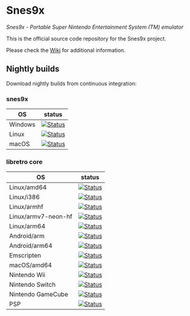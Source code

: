 # Snes9x
*Snes9x - Portable Super Nintendo Entertainment System (TM) emulator*

This is the official source code repository for the Snes9x project.

Please check the [Wiki](https://github.com/snes9xgit/snes9x/wiki) for additional information.

## Nightly builds

Download nightly builds from continuous integration:

### snes9x

| OS      | status                                     |
|---------|--------------------------------------------|
| Windows | [![Status][s9x-win-all]][appveyor]        |
| Linux   | [![Status][snes9x_linux-amd64]][cirrus-ci] |
| macOS   | [![Status][snes9x_macOS-amd64]][cirrus-ci] |

[appveyor]: https://ci.appveyor.com/project/snes9x/snes9x
[cirrus-ci]: http://cirrus-ci.com/github/snes9xgit/snes9x

[s9x-win-all]: https://ci.appveyor.com/api/projects/status/github/snes9xgit/snes9x?branch=master&svg=true
[snes9x_linux-amd64]: https://api.cirrus-ci.com/github/snes9xgit/snes9x.svg?task=snes9x_linux-amd64
[snes9x_macOS-amd64]: https://api.cirrus-ci.com/github/snes9xgit/snes9x.svg?task=snes9x_macOS-amd64

### libretro core

| OS                  | status                                                  |
|---------------------|---------------------------------------------------------|
| Linux/amd64         | [![Status][libretro_linux-amd64]][cirrus-ci]            |
| Linux/i386          | [![Status][libretro_linux-i386]][cirrus-ci]             |
| Linux/armhf         | [![Status][libretro_linux-armhf]][cirrus-ci]            |
| Linux/armv7-neon-hf | [![Status][libretro_linux-armv7-neon-hf]][cirrus-ci]    |
| Linux/arm64         | [![Status][libretro_linux-arm64]][cirrus-ci]            |
| Android/arm         | [![Status][libretro_android-arm]][cirrus-ci]            |
| Android/arm64       | [![Status][libretro_android-arm64]][cirrus-ci]          |
| Emscripten          | [![Status][libretro_emscripten]][cirrus-ci]             |
| macOS/amd64         | [![Status][libretro_macOS-amd64]][cirrus-ci]            |
| Nintendo Wii        | [![Status][libretro_nintendo-wii]][cirrus-ci]           |
| Nintendo Switch     | [![Status][libretro_nintendo-switch-libnx]][cirrus-ci]  |
| Nintendo GameCube   | [![Status][libretro_nintendo-ngc]][cirrus-ci]           |
| PSP                 | [![Status][libretro_playstation-psp]][cirrus-ci]        |

[libretro_linux-amd64]: https://api.cirrus-ci.com/github/snes9xgit/snes9x.svg?task=libretro_linux-amd64
[libretro_linux-i386]: https://api.cirrus-ci.com/github/snes9xgit/snes9x.svg?task=libretro_linux-i386
[libretro_linux-armhf]: https://api.cirrus-ci.com/github/snes9xgit/snes9x.svg?task=libretro_linux-armhf
[libretro_linux-armv7-neon-hf]: https://api.cirrus-ci.com/github/snes9xgit/snes9x.svg?task=libretro_linux-armv7-neon-hf
[libretro_linux-arm64]: https://api.cirrus-ci.com/github/snes9xgit/snes9x.svg?task=libretro_linux-arm64
[libretro_android-arm]: https://api.cirrus-ci.com/github/snes9xgit/snes9x.svg?task=libretro_android-arm
[libretro_android-arm64]: https://api.cirrus-ci.com/github/snes9xgit/snes9x.svg?task=libretro_android-arm64
[libretro_emscripten]: https://api.cirrus-ci.com/github/snes9xgit/snes9x.svg?task=libretro_emscripten
[libretro_macOS-amd64]: https://api.cirrus-ci.com/github/snes9xgit/snes9x.svg?task=libretro_macOS-amd64
[libretro_nintendo-wii]: https://api.cirrus-ci.com/github/snes9xgit/snes9x.svg?task=libretro_nintendo-wii
[libretro_nintendo-switch-libnx]: https://api.cirrus-ci.com/github/snes9xgit/snes9x.svg?task=libretro_nintendo-switch-libnx
[libretro_nintendo-ngc]: https://api.cirrus-ci.com/github/snes9xgit/snes9x.svg?task=libretro_nintendo-ngc
[libretro_playstation-psp]: https://api.cirrus-ci.com/github/snes9xgit/snes9x.svg?task=libretro_playstation-psp
